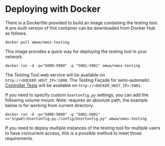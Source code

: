 # Deploying with Docker

There is a Dockerfile provided to build an image containing the testing tool. A pre-built version of this container can be downloaded from Docker Hub as follows.

```shell
docker pull amwa/nmos-testing
```

This image provides a quick way for deploying the testing tool in your network.

```shell
docker run -d -p="5000:5000" -p "5001:5001" amwa/nmos-testing
```

The Testing Tool web service will be available on `http://<DOCKER_HOST_IP>:5000`.
The Testing Façade for semi-automatic [Controller Tests](2.8.%20Usage%20-%20Testing%20Controllers.md) will be available on `http://<DOCKER_HOST_IP>:5001`.

If you need to specify custom `UserConfig.py` settings, you can add the following volume mount. _Note_: requires an absolute path, the example below is for working from current directory.

```shell
docker run -d -p="5000:5000" -p "5001:5001" -v="$(pwd)/UserConfig.py:/config/UserConfig.py" amwa/nmos-testing
```

If you need to deploy multiple instances of the testing tool for multiple users to have concurrent access, this is a possible method to meet those requirements.
